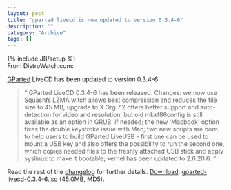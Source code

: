 ```yaml
--- 
layout: post 
title: "gparted livecd is now updated to version 0.3.4-6"
description: ""
category: "Archive"
tags: []
---
```

{% include JB/setup %}  
From DistroWatch.com: 



<a href="http://gparted.sourceforge.net/livecd.php">GParted</a> LiveCD has been updated to version 0.3.4-6: 



<blockquote>
  <span class="bqstart">&#8220;</span>
  GParted LiveCD 0.3.4-6 has been released. Changes: we now use Squashfs LZMA witch allows best compression and reduces the file size to 45 MB; upgrade to X.Org 7.2 offers better support and auto-detection for video and resolution, but old mkxf86config is still available as an option in GRUB, if needed; the new 'Macbook' option fixes the double keystroke issue with Mac; two new scripts are born to help users to build GParted LiveUSB - first one can be used to mount a USB key and also offers the possibility to run the second one, which copies needed files to the freshly attached USB stick and apply syslinux to make it bootable; kernel has been updated to 2.6.20.6.
 <span class="bqend">&#8220;</span>
</blockquote>
  


Read the rest of the <a href="http://sourceforge.net/project/shownotes.php?release_id=500778">changelog</a> for further details. <a href="http://sourceforge.net/project/showfiles.php?group_id=115843">Download</a>: <a href="http://downloads.sourceforge.net/gparted/gparted-livecd-0.3.4-6.iso">gparted-livecd-0.3.4-6.iso</a> (45.0MB, <a href="http://sourceforge.net/project/shownotes.php?release_id=500778">MD5</a>).